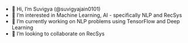 - 👋 Hi, I’m Suvigya (@suvigyajain0101)
- 👀 I’m interested in Machine Learning, AI - specifically NLP and RecSys
- 🌱 I’m currently working on NLP problems using TensorFlow and Deep Learning
- 💞️ I’m looking to collaborate on RecSys

<!---
suvigyajain0101/suvigyajain0101 is a ✨ special ✨ repository because its `README.md` (this file) appears on your GitHub profile.
You can click the Preview link to take a look at your changes.
--->
